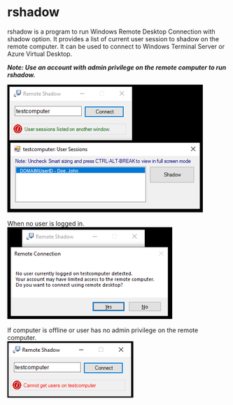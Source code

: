 # rshadow
rshadow is a program to run Windows Remote Desktop Connection with shadow option. 
It provides a list of current user session to shadow on the remote computer. It can be used to connect to Windows Terminal Server or Azure Virtual Desktop. 

***Note: Use an account with admin privilege on the remote computer to run rshadow.***


![](https://github.com/jbgdion/rshadow/blob/main/rshadow.png)


When no user is logged in.<br>
![](https://github.com/jbgdion/rshadow/blob/main/shadow-nouser.png)


If computer is offline or user has no admin privilege on the remote computer. <br>
![](https://github.com/jbgdion/rshadow/blob/main/rshadow-error.png)
